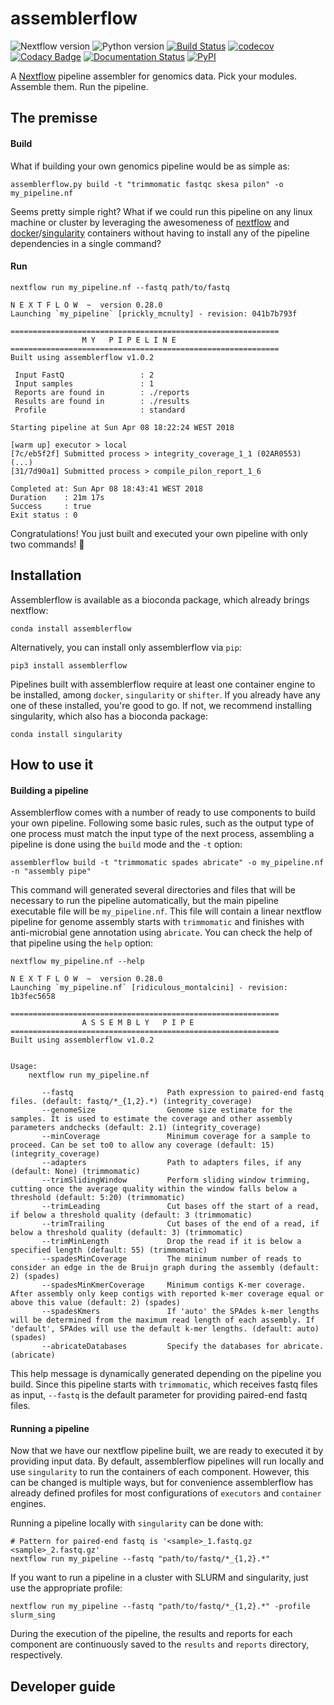 # assemblerflow

![Nextflow version](https://img.shields.io/badge/nextflow->0.26.0-brightgreen.svg)
![Python version](https://img.shields.io/badge/python-3.6-brightgreen.svg)
[![Build Status](https://travis-ci.org/ODiogoSilva/assemblerflow.svg?branch=master)](https://travis-ci.org/ODiogoSilva/assemblerflow)
[![codecov](https://codecov.io/gh/ODiogoSilva/assemblerflow/branch/master/graph/badge.svg)](https://codecov.io/gh/ODiogoSilva/assemblerflow)
[![Codacy Badge](https://api.codacy.com/project/badge/Grade/f518854f780b41a08ca2fb1c14e360f0)](https://www.codacy.com/app/o.diogosilva/assemblerflow?utm_source=github.com&amp;utm_medium=referral&amp;utm_content=ODiogoSilva/assemblerflow&amp;utm_campaign=Badge_Grade)
[![Documentation Status](https://readthedocs.org/projects/assemblerflow/badge/?version=latest)](http://assemblerflow.readthedocs.io/en/latest/?badge=latest)
[![PyPI](https://img.shields.io/pypi/v/assemblerflow.svg)](https://pypi.python.org/pypi/assemblerflow/1.0.0rc3)

A [Nextflow](https://www.nextflow.io/) pipeline assembler for genomics data.
Pick your modules. Assemble them. Run the pipeline.

## The premisse

#### Build

What if building your own genomics pipeline would be as simple as:

```
assemblerflow.py build -t "trimmomatic fastqc skesa pilon" -o my_pipeline.nf
```

Seems pretty simple right? What if we could run this pipeline on any linux machine or cluster by leveraging
the awesomeness of [nextflow](https://www.nextflow.io/) and [docker](https://www.docker.com/)/[singularity](http://singularity.lbl.gov/)
containers without having to install any of the pipeline dependencies in a single command?

#### Run

```
nextflow run my_pipeline.nf --fastq path/to/fastq

N E X T F L O W  ~  version 0.28.0
Launching `my_pipeline` [prickly_mcnulty] - revision: 041b7b793f

============================================================
                M Y   P I P E L I N E
============================================================
Built using assemblerflow v1.0.2

 Input FastQ                 : 2
 Input samples               : 1
 Reports are found in        : ./reports
 Results are found in        : ./results
 Profile                     : standard

Starting pipeline at Sun Apr 08 18:22:24 WEST 2018

[warm up] executor > local
[7c/eb5f2f] Submitted process > integrity_coverage_1_1 (02AR0553)
(...)
[31/7d90a1] Submitted process > compile_pilon_report_1_6

Completed at: Sun Apr 08 18:43:41 WEST 2018
Duration    : 21m 17s
Success     : true
Exit status : 0
```

Congratulations! You just built and executed your own pipeline with
only two commands! :tada:

## Installation

Assemblerflow is available as a bioconda package, which already brings
nextflow:

```
conda install assemblerflow
```

Alternatively, you can install only assemblerflow via `pip`:

```
pip3 install assemblerflow
```

Pipelines built with assemblerflow require at least one container
engine to be installed, among `docker`, `singularity` or `shifter`.
If you already have any one of these installed, you're good to go.
If not, we recommend installing singularity, which also has a bioconda
package:

```
conda install singularity
```

## How to use it

#### Building a pipeline

Assemblerflow comes with a number of ready to use components to build your
own pipeline. Following some basic rules, such as the output type of one process
must match the input type of the next process, assembling a pipeline is done
using the `build` mode and the `-t` option:

```
assemblerflow build -t "trimmomatic spades abricate" -o my_pipeline.nf -n "assembly pipe"
```

This command will generated several directories and files that will be
necessary to run the pipeline automatically, but the main pipeline executable
file will be `my_pipeline.nf`. This file will contain a linear nextflow pipeline
for genome assembly starts with `trimmomatic` and finishes with anti-microbial
gene annotation using `abricate`. You can check the help of that pipeline
using the `help` option:

```
nextflow my_pipeline.nf --help

N E X T F L O W  ~  version 0.28.0
Launching `my_pipeline.nf` [ridiculous_montalcini] - revision: 1b3fec5658

============================================================
                A S S E M B L Y   P I P E
============================================================
Built using assemblerflow v1.0.2


Usage:
    nextflow run my_pipeline.nf

       --fastq                     Path expression to paired-end fastq files. (default: fastq/*_{1,2}.*) (integrity_coverage)
       --genomeSize                Genome size estimate for the samples. It is used to estimate the coverage and other assembly parameters andchecks (default: 2.1) (integrity_coverage)
       --minCoverage               Minimum coverage for a sample to proceed. Can be set to0 to allow any coverage (default: 15) (integrity_coverage)
       --adapters                  Path to adapters files, if any (default: None) (trimmomatic)
       --trimSlidingWindow         Perform sliding window trimming, cutting once the average quality within the window falls below a threshold (default: 5:20) (trimmomatic)
       --trimLeading               Cut bases off the start of a read, if below a threshold quality (default: 3 (trimmomatic)
       --trimTrailing              Cut bases of the end of a read, if below a threshold quality (default: 3) (trimmomatic)
       --trimMinLength             Drop the read if it is below a specified length (default: 55) (trimmomatic)
       --spadesMinCoverage         The minimum number of reads to consider an edge in the de Bruijn graph during the assembly (default: 2) (spades)
       --spadesMinKmerCoverage     Minimum contigs K-mer coverage. After assembly only keep contigs with reported k-mer coverage equal or above this value (default: 2) (spades)
       --spadesKmers               If 'auto' the SPAdes k-mer lengths will be determined from the maximum read length of each assembly. If 'default', SPAdes will use the default k-mer lengths. (default: auto) (spades)
       --abricateDatabases         Specify the databases for abricate. (abricate)
```

This help message is dynamically generated depending on the pipeline you build.
Since this pipeline starts with `trimmomatic`, which receives fastq files as input,
`--fastq` is the default parameter for providing paired-end fastq files.

#### Running a pipeline

Now that we have our nextflow pipeline built, we are ready to executed it by
providing input data. By default, assemblerflow pipelines will run locally and use
`singularity` to run the containers of each component. However, this can be
changed is multiple ways, but for convenience assemblerflow has already defined
profiles for most configurations of `executors` and `container` engines.

Running a pipeline locally with `singularity` can be done with:

```
# Pattern for paired-end fastq is '<sample>_1.fastq.gz <sample>_2.fastq.gz'
nextflow run my_pipeline --fastq "path/to/fastq/*_{1,2}.*"
```

If you want to run a pipeline in a cluster with SLURM and singularity, just use
the appropriate profile:

```
nextflow run my_pipeline --fastq "path/to/fastq/*_{1,2}.*" -profile slurm_sing
```

During the execution of the pipeline, the results and reports for each component
are continuously saved to the `results` and `reports` directory, respectively.

## Developer guide
